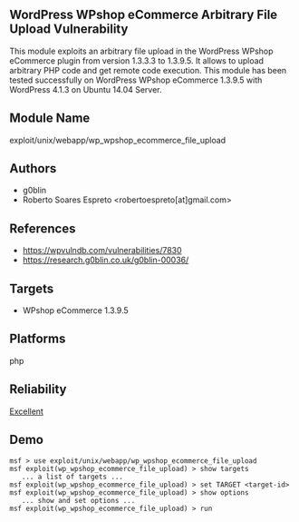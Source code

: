 ## WordPress WPshop eCommerce Arbitrary File Upload Vulnerability

This module exploits an arbitrary file upload in the 
WordPress WPshop eCommerce plugin from version 1.3.3.3 to 
1.3.9.5. It allows to upload arbitrary PHP code and get 
remote code execution. This module has been tested 
successfully on WordPress WPshop eCommerce 1.3.9.5 with 
WordPress 4.1.3 on Ubuntu 14.04 Server.


## Module Name
exploit/unix/webapp/wp_wpshop_ecommerce_file_upload

## Authors
* g0blin
* Roberto Soares Espreto <robertoespreto[at]gmail.com>


## References
* https://wpvulndb.com/vulnerabilities/7830
* https://research.g0blin.co.uk/g0blin-00036/



## Targets
* WPshop eCommerce 1.3.9.5


## Platforms
php

## Reliability
[Excellent](https://github.com/rapid7/metasploit-framework/wiki/Exploit-Ranking)

## Demo

```
msf > use exploit/unix/webapp/wp_wpshop_ecommerce_file_upload
msf exploit(wp_wpshop_ecommerce_file_upload) > show targets
   ... a list of targets ...
msf exploit(wp_wpshop_ecommerce_file_upload) > set TARGET <target-id>
msf exploit(wp_wpshop_ecommerce_file_upload) > show options
   ... show and set options ...
msf exploit(wp_wpshop_ecommerce_file_upload) > run
```
    
    